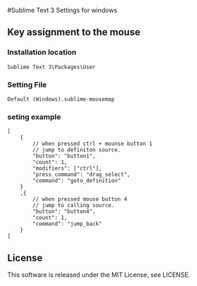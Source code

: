 #Sublime Text 3 Settings for windows

Key assignment to the mouse
---

### Installation location

~~~
Sublime Text 3\Packages\User
~~~

### Setting File

~~~
Default (Windows).sublime-mousemap
~~~

### seting example

~~~
[
	{
    	// when pressed ctrl + mounse button 1
        // jump to definiton source.
        "button": "button1",
        "count": 1,
        "modifiers": ["ctrl"],
        "press_command": "drag_select",
        "command": "goto_definition"
    }
    ,{
    	// when pressed mouse button 4
        // jump to calling source.
        "button": "button4",
        "count": 1,
        "command": "jump_back"
    }
]
~~~

License
---
This software is released under the MIT License, see LICENSE.
